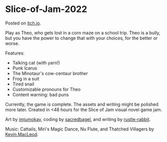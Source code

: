 # Slice-of-Jam-2022

Posted on [itch.io](https://rustle-rabbit.itch.io/journey-to-the-center-of-the-corn).
 
Play as Theo, who gets lost in a corn maze on a school trip. Theo is a bully, but you have the power to change that with your choices, for the better or worse.

Features:
- Talking cat (with yarn!)
- Punk Icarus
- The Minotaur's cow-centaur brother
- Frog in a suit
- Tired snail
- Customizable pronouns for Theo
- Content warning: bad puns

Currently, the game is complete. The assets and writing might be polished more later. Created in <48 hours for the Slice of Jam visual novel game jam.

Art by [imjumokay](https://github.com/victoria-adebiyi), coding by [sacredbagel](https://github.com/trholdridge), and writing by [rustle-rabbit](https://github.com/EuannGu).

Music: Cattails, Miri's Magic Dance, Nu Flute, and Thatched Villagers by [Kevin MacLeod](https://freemusicarchive.org/music/Kevin_MacLeod/Thatched_Villagers).
